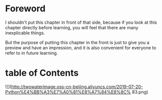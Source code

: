 # Foreword #

I shouldn't put this chapter in front of that side, because if you look at this chapter directly before learning, you will feel that there are many inexplicable things.

But the purpose of putting this chapter in the front is just to give you a preview and have an impression, and it is also convenient for everyone to refer to in future learning.

# table of Contents #

![](http://twowaterimage.oss-cn-beijing.aliyuncs.com/2019-07-20-Python%E4%BB%A3%E7%A0%81%E8%A7%84%E8%8C% 83.png)

